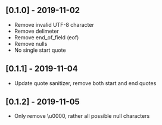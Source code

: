 ## [0.1.0] - 2019-11-02

- Remove invalid UTF-8 character
- Remove delimeter
- Remove end_of_field (eof)
- Remove nulls
- No single start quote

## [0.1.1] - 2019-11-04

- Update quote sanitizer, remove both start and end quotes

## [0.1.2] - 2019-11-05

- Only remove \u0000, rather all possible null characters